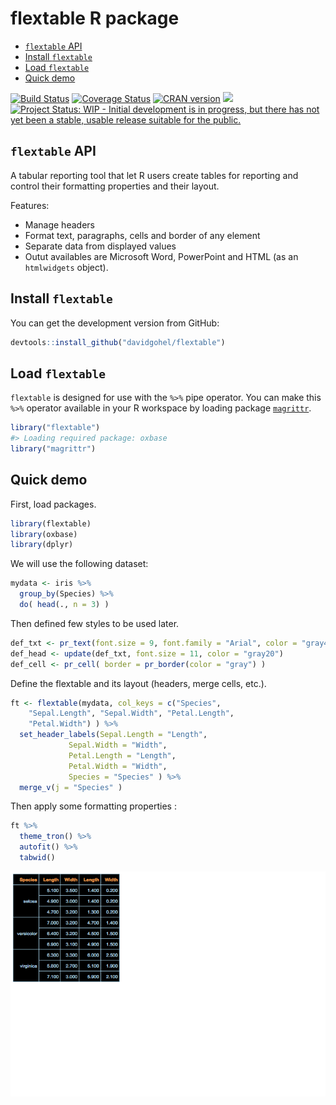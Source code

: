flextable R package
================

-   [`flextable` API](#flextable-api)
-   [Install `flextable`](#install-flextable)
-   [Load `flextable`](#load-flextable)
-   [Quick demo](#quick-demo)

<!-- README.md is generated from README.Rmd. Please edit that file -->
[![Build Status](https://travis-ci.org/davidgohel/flextable.svg?branch=master)](https://travis-ci.org/davidgohel/flextable) [![Coverage Status](https://coveralls.io/repos/davidgohel/flextable/badge.svg)](https://coveralls.io/r/davidgohel/flextable) [![CRAN version](http://www.r-pkg.org/badges/version/flextable)](https://cran.r-project.org/package=flextable) ![](http://cranlogs.r-pkg.org/badges/grand-total/flextable) [![Project Status: WIP - Initial development is in progress, but there has not yet been a stable, usable release suitable for the public.](http://www.repostatus.org/badges/latest/wip.svg)](http://www.repostatus.org/#wip)

`flextable` API
---------------

A tabular reporting tool that let R users create tables for reporting and control their formatting properties and their layout.

Features:

-   Manage headers
-   Format text, paragraphs, cells and border of any element
-   Separate data from displayed values
-   Outut availables are Microsoft Word, PowerPoint and HTML (as an `htmlwidgets` object).

Install `flextable`
-------------------

You can get the development version from GitHub:

``` r
devtools::install_github("davidgohel/flextable")
```

Load `flextable`
----------------

`flextable` is designed for use with the `%>%` pipe operator. You can make this `%>%` operator available in your R workspace by loading package [`magrittr`](https://cran.r-project.org/package=magrittr).

``` r
library("flextable")
#> Loading required package: oxbase
library("magrittr")
```

Quick demo
----------

First, load packages.

``` r
library(flextable)
library(oxbase)
library(dplyr)
```

We will use the following dataset:

``` r
mydata <- iris %>% 
  group_by(Species) %>% 
  do( head(., n = 3) )
```

Then defined few styles to be used later.

``` r
def_txt <- pr_text(font.size = 9, font.family = "Arial", color = "gray40")
def_head <- update(def_txt, font.size = 11, color = "gray20")
def_cell <- pr_cell( border = pr_border(color = "gray") )
```

Define the flextable and its layout (headers, merge cells, etc.).

``` r
ft <- flextable(mydata, col_keys = c("Species", 
    "Sepal.Length", "Sepal.Width", "Petal.Length", 
    "Petal.Width") ) %>%
  set_header_labels(Sepal.Length = "Length", 
             Sepal.Width = "Width",
             Petal.Length = "Length",
             Petal.Width = "Width", 
             Species = "Species" ) %>%
  merge_v(j = "Species" ) 
```

Then apply some formatting properties :

``` r
ft %>% 
  theme_tron() %>% 
  autofit() %>% 
  tabwid()
```

![](README-tabwid%20example-1.png)

